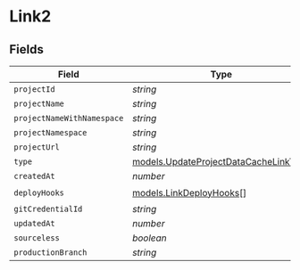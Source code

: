 # Link2


## Fields

| Field                                                                                | Type                                                                                 | Required                                                                             | Description                                                                          |
| ------------------------------------------------------------------------------------ | ------------------------------------------------------------------------------------ | ------------------------------------------------------------------------------------ | ------------------------------------------------------------------------------------ |
| `projectId`                                                                          | *string*                                                                             | :heavy_minus_sign:                                                                   | N/A                                                                                  |
| `projectName`                                                                        | *string*                                                                             | :heavy_minus_sign:                                                                   | N/A                                                                                  |
| `projectNameWithNamespace`                                                           | *string*                                                                             | :heavy_minus_sign:                                                                   | N/A                                                                                  |
| `projectNamespace`                                                                   | *string*                                                                             | :heavy_minus_sign:                                                                   | N/A                                                                                  |
| `projectUrl`                                                                         | *string*                                                                             | :heavy_minus_sign:                                                                   | N/A                                                                                  |
| `type`                                                                               | [models.UpdateProjectDataCacheLinkType](../models/updateprojectdatacachelinktype.md) | :heavy_minus_sign:                                                                   | N/A                                                                                  |
| `createdAt`                                                                          | *number*                                                                             | :heavy_minus_sign:                                                                   | N/A                                                                                  |
| `deployHooks`                                                                        | [models.LinkDeployHooks](../models/linkdeployhooks.md)[]                             | :heavy_check_mark:                                                                   | N/A                                                                                  |
| `gitCredentialId`                                                                    | *string*                                                                             | :heavy_minus_sign:                                                                   | N/A                                                                                  |
| `updatedAt`                                                                          | *number*                                                                             | :heavy_minus_sign:                                                                   | N/A                                                                                  |
| `sourceless`                                                                         | *boolean*                                                                            | :heavy_minus_sign:                                                                   | N/A                                                                                  |
| `productionBranch`                                                                   | *string*                                                                             | :heavy_minus_sign:                                                                   | N/A                                                                                  |